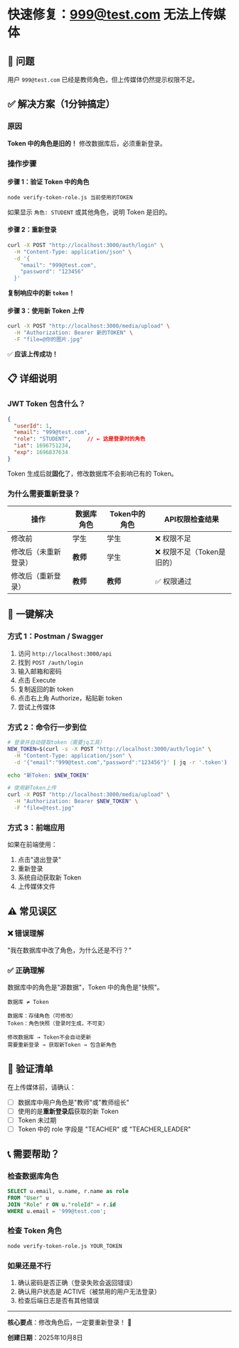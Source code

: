 # 快速修复：999@test.com 无法上传媒体

## 🔴 问题

用户 `999@test.com` 已经是教师角色，但上传媒体仍然提示权限不足。

## ✅ 解决方案（1分钟搞定）

### 原因

**Token 中的角色是旧的！** 修改数据库后，必须重新登录。

### 操作步骤

#### 步骤 1：验证 Token 中的角色

```bash
node verify-token-role.js 当前使用的TOKEN
```

如果显示 `角色: STUDENT` 或其他角色，说明 Token 是旧的。

#### 步骤 2：重新登录

```bash
curl -X POST "http://localhost:3000/auth/login" \
  -H "Content-Type: application/json" \
  -d '{
    "email": "999@test.com",
    "password": "123456"
  }'
```

**复制响应中的新 `token`！**

#### 步骤 3：使用新 Token 上传

```bash
curl -X POST "http://localhost:3000/media/upload" \
  -H "Authorization: Bearer 新的TOKEN" \
  -F "file=@你的图片.jpg"
```

✅ **应该上传成功！**

## 📋 详细说明

### JWT Token 包含什么？

```json
{
  "userId": 1,
  "email": "999@test.com",
  "role": "STUDENT",     // ← 这是登录时的角色
  "iat": 1696751234,
  "exp": 1696837634
}
```

Token 生成后就**固化**了，修改数据库不会影响已有的 Token。

### 为什么需要重新登录？

| 操作                 | 数据库角色 | Token中的角色 | API权限检查结果           |
| -------------------- | ---------- | ------------- | ------------------------- |
| 修改前               | 学生       | 学生          | ❌ 权限不足                |
| 修改后（未重新登录） | **教师**   | 学生          | ❌ 权限不足（Token是旧的） |
| 修改后（重新登录）   | **教师**   | **教师**      | ✅ 权限通过                |

## 🎯 一键解决

### 方式 1：Postman / Swagger

1. 访问 `http://localhost:3000/api`
2. 找到 `POST /auth/login`
3. 输入邮箱和密码
4. 点击 Execute
5. 复制返回的新 token
6. 点击右上角 Authorize，粘贴新 token
7. 尝试上传媒体

### 方式 2：命令行一步到位

```bash
# 登录并自动提取token（需要jq工具）
NEW_TOKEN=$(curl -s -X POST "http://localhost:3000/auth/login" \
  -H "Content-Type: application/json" \
  -d '{"email":"999@test.com","password":"123456"}' | jq -r '.token')

echo "新Token: $NEW_TOKEN"

# 使用新Token上传
curl -X POST "http://localhost:3000/media/upload" \
  -H "Authorization: Bearer $NEW_TOKEN" \
  -F "file=@test.jpg"
```

### 方式 3：前端应用

如果在前端使用：
1. 点击"退出登录"
2. 重新登录
3. 系统自动获取新 Token
4. 上传媒体文件

## ⚠️ 常见误区

### ❌ 错误理解

"我在数据库中改了角色，为什么还是不行？"

### ✅ 正确理解

数据库中的角色是"源数据"，Token 中的角色是"快照"。

```
数据库 ≠ Token

数据库：存储角色（可修改）
Token：角色快照（登录时生成，不可变）

修改数据库 → Token不会自动更新
需要重新登录 → 获取新Token → 包含新角色
```

## 🔧 验证清单

在上传媒体前，请确认：

- [ ] 数据库中用户角色是"教师"或"教师组长"
- [ ] 使用的是**重新登录后**获取的新 Token
- [ ] Token 未过期
- [ ] Token 中的 role 字段是 "TEACHER" 或 "TEACHER_LEADER"

## 📞 需要帮助？

### 检查数据库角色

```sql
SELECT u.email, u.name, r.name as role
FROM "User" u
JOIN "Role" r ON u."roleId" = r.id
WHERE u.email = '999@test.com';
```

### 检查 Token 角色

```bash
node verify-token-role.js YOUR_TOKEN
```

### 如果还是不行

1. 确认密码是否正确（登录失败会返回错误）
2. 确认用户状态是 ACTIVE（被禁用的用户无法登录）
3. 检查后端日志是否有其他错误

---

**核心要点**：修改角色后，一定要重新登录！ 🔄

**创建日期**：2025年10月8日
